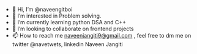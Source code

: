 - 👋 Hi, I’m @naveengitboi
- 👀 I’m interested in Problem solving.
- 🌱 I’m currently learning python DSA and C++
- 💞️ I’m looking to collaborate on frontend projects
- 📫 How to reach me naveenjangiti9@gmail.com , feel free to dm me on twitter @navetwets, linkedin Naveen Jangiti

<!---
naveengitboi/naveengitboi is a ✨ special ✨ repository because its `README.md` (this file) appears on your GitHub profile.
You can click the Preview link to take a look at your changes.
--->
